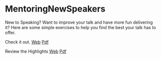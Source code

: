 # MentoringNewSpeakers
 
New to Speaking? Want to improve your talk and have more fun delivering it?
Here are some simple exercises to help you find the best your talk has to offer.

Check it out. [Web](MentoringNewSpeakers.md) [Pdf]()

Review the Highlights [Web](ShortReference.md) [Pdf]()
